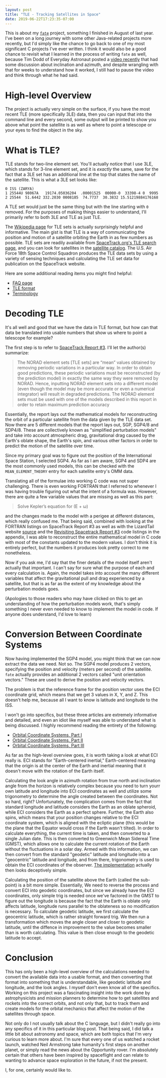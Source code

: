```yaml
---
layout: post
title: "TLE - Tracking Satellites in Space"
date: 2019-06-22T17:23:35-07:00
---
```


This is about my [`fate`](https://github.com/AgentTroll/fate)
project, something I finished in August of last year. I've
been on a long journey with some other Java-related
projects more recently, but I'd simply like the chance to
go back to one of my most significant C projects I've ever
written. I think it would also be a good chance to revisit
what I learned in the process of writing `fate` as well,
because Tim Dodd of Everyday Astronaut posted a [video
recently](https://youtu.be/kB-GKvdydho) that had some
discussion about inclination and azimuth, and despite
wrangling with that for weeks to understand how it worked,
I still had to pause the video and think through what he
had said.

# High-level Overview

The project is actually very simple on the surface, if you
have the most recent TLE (more specifically 3LE) data, then
you can input that into the command line and every second,
some output will be printed to show you above what point
the satellite is as well as where to point a telescope or
your eyes to find the object in the sky.

# What is TLE?

TLE stands for two-line element set. You'll actually notice
that I use 3LE, which stands for 3-line element set, and it
is *exactly* the same, save for the fact that a 3LE set has
an additional line at the top that states the name of the
satellite. This is what a 3LE set looks like:

```
0 ISS (ZARYA)
1 25544U 98067A   19174.05036204  .00001525  00000-0  33398-4 0  9995
2 25544  51.6442 332.2030 0008185  74.7737  30.3832 15.51219884176168
```

A TLE set would just be the same thing but with the line 
starting with `0` removed. For the purposes of
making things easier to understand, I'll primarily refer
to both 3LE and TLE as just TLE.

The [Wikipedia page](https://en.wikipedia.org/wiki/Two-line_element_set)
for TLE sets is actually surprisingly helpful and
informative. The main gist is that TLE is a way of
communicating the position and motion of a satellite
orbiting the Earth in as few numbers as possible. TLE sets 
are readily available from [SpaceTrack.org's TLE search
page](https://www.space-track.org/#/tle), and you can look
for satellites in the [satellite catalog](https://www.space-track.org/#/catalog).
The U.S. Air Force 18th Space Control Squadron produces
the TLE data sets by using a variety of sensing techniques
and calculating the TLE set data for publication on the
SpaceTrack website.

Here are some additional reading items you might find
helpful:

  - [FAQ page](https://www.space-track.org/documentation#/faq)
  - [TLE format](https://www.space-track.org/documentation#tle)
  - [Terminology](https://www.space-track.org/documentation#legend)

# Decoding TLE

It's all well and good that we have the data in TLE format,
but how can that data be translated into usable numbers
that show us where to point a telescope for example?

The first step is to refer to 
[SpaceTrack Report #3](https://www.celestrak.com/NORAD/documentation/spacetrk.pdf).
I'll let the author(s) summarize:

> The NORAD element sets [TLE sets] are “mean” values 
obtained by removing periodic variations in a particular
way. In order to obtain good predictions, these periodic
variations must be reconstructed (by the prediction model)
in exactly the same way they were removed by NORAD. Hence, 
inputting NORAD element sets into a different model (even 
though the model may be more accurate or even a numerical 
integrator) will result in degraded predictions. The NORAD 
element sets must be used with one of the models described 
in this report in order to retain maximum prediction 
accuracy

Essentially, the report lays out the mathematical models
for reconstructing the orbit of a particular satellite
from the data given by the TLE data set. Now there are
5 different models that the report lays out, SGP, SGP4/8
and SDP4/8. These are collectively known as "simplified
perturbation models" and take into account atmospheric
drag, gravitational drag caused by the Earth's oblate 
shape, the Earth's spin, and various other factors in order
to predict the motion of the satellite over time.

Since my primary goal was to figure out the position of
the International Space Station, I selected SGP4. As far as
I am aware, SGP4 and SDP4 are the most commonly used
models, this can be checked with the `MEAN_ELEMENT_THEORY`
entry for each satellite entry's OMM data.

Translating all of the formulae into working C code was
not super challenging. There is even working FORTRAN that
I referred to whenever I was having trouble figuring out
what the intent of a formula was. However, there are quite
a few variable values that are missing as well as this
part:

> Solve Kepler’s equation for (E + ω)

and the changes made to the model with a perigee at
different distances, which really confused me. That being
said, combined with looking at the FORTRAN listings on
SpaceTrack Report #3 as well as with the LizardTail website
[source](https://www.lizard-tail.com/isana/tle/lib/sgp4.js)
and the 
[Revisiting Spacetrack Report #3](https://www.celestrak.com/publications/AIAA/2006-6753/AIAA-2006-6753.pdf)
code listings in the appendix, I was able to reconstruct
the entire mathematical model in C code with most of the
constants updated to the modern values. I don't think it is
entirely perfect, but the numbers it produces look pretty
correct to me nonetheless.

Now if you ask me, I'd say that the finer details of the
model itself aren't actually that important. I can't say 
for sure what the purpose of each and every calculation is.
Again, the model takes into account the many different
variables that affect the gravitational pull and drag
experienced by a satellite, but that is as far as the 
extent of my knowledge about the perturbation models goes.

(Apologies to those readers who may have clicked on this to
get an understanding of how the perturbation models work,
that's simply something I never even needed to know to
implement the model in code. If anyone does understand, I'd
love to learn)

# Conversion Between Coordinate Systems

Now having implemented the SGP4 model, you might think that
we can now extract the data we need. Not so. The SGP4 model
produces 2 vectors, specifying the position and velocity
(meters per second) of the satellite. `fate` actually 
provides an additional 2 vectors called "unit orientation 
vectors." These are used  to derive the position and 
velocity vectors. 

The problem is that the reference frame for the
position vector uses the ECI coordinate grid, which means
that we get 3 values in X, Y, and Z. This doesn't help me,
because all I want to know is latitude and longitude to the
ISS.

I won't go into specifics, but these three articles are
extremely informative and detailed, and even an idiot like
myself was able to understand what is being discussed. I
highly recommend reading the entirety of the following:

  - [Orbital Coordinate Systems, Part I](https://www.celestrak.com/columns/v02n01/)
  - [Orbital Coordinate Systems, Part II](https://www.celestrak.com/columns/v02n02/)
  - [Orbital Coordinate Systems, Part III](https://www.celestrak.com/columns/v02n03/)

As far as the high-level overview goes, it is worth taking
a look at what ECI really is. ECI stands for 
"Earth-centered inertial," Earth-centered meaning that the
origin is at the center of the Earth and inertial meaning 
that it doesn't move with the rotation of the Earth itself.

Calculating the look angle in azimuth rotation from true
north and inclination angle from the horizon is relatively
complex because you need to turn yourr own latitude and 
longitude into ECI coordinates as well and utilize some 
trigonometry to determine the angle created between the 
coordinates. Not so hard, right? Unfortunately, the
complication comes from the fact that standard longitude
and latitude considers the Earth as an oblate spheroid, 
while ECI considers the Earth as a perfect sphere. Further,
the Earth also spins, which means that your position 
changes relative to the ECI coordinate system, which is 
aligned with the ecliptic plane (this would be the plane 
that the Equator would cross if the Earth wasn't tilted). 
In order to calculate everything, the current time is 
taken, and then converted to a single Julian date. This is
then converted to Greenwich Mean Sidereal Time (GMST), 
which allows one to calculate the current rotation of the 
Earth without the fluctuations in a solar day. Armed with 
this information, we can then convert from the standard 
"geodetic" latitude and longitude into a "geocentric" 
latitude and longitude, and from there, trigonometry is 
used to obtain the ECI coordinates of the observer.
[The implementation](https://github.com/AgentTroll/fate/blob/70311dab1664ffa3278c4af0e3f8f96f859f9efc/eci.c#L12-L22)
actually then looks deceptively simple.

Calculating the position of the satellite above the Earth
(called the sub-point) is a bit more simple. Essentially, 
We need to reverse the process and convert ECI into 
geodetic coordinates, but since we already have the ECI
coordinates, only simple trig is needed once we've factored
in the GMST to figure out the longitude is because the fact
that the Earth is oblate only affects latitude, longitude
runs parallel to the oblateness so no modification is
necessary. To calculate geodetic latitude, we first 
calculate the geocentric latitude, which is rather straight
forward trig. We then run a transformation which moves the
angle closer and closer to geodetic latitude, until the
diffence in improvement to the value becomes smaller than
is worth calculating. This value is then close enough to
the geodetic latitude to accept.

# Conclusion

This has only been a high-level overview of the
calculations needed to convert the available data into a
usable format, and then converting that format into
something that is understandable, like geodetic latitude
and longitude, and the look angles. I myself don't even
know all of the specifics. Working on this project was a
fascinating insight into the work done by astrophysicists
and mission planners to determine how to get satellites and
rockets into the correct orbits, and not only that, but to
track them and create models for the orbital mechanics that
affect the motion of the satellites through space.

Not only do I not usually talk about the C language, but I
didn't really go into any specifics of it in this 
particular blog post. That being said, I did talk a little
bit about astronomy and space, which are both topics that
I'm very curious to learn more about. I'm sure that every
one of us watched a rocket launch, watched Neil Armstrong
take humanity's first steps on another planet, or simply
read the news about the Opportunity rover. I'm absolutely
certain that others have been inspired by spaceflight and 
can relate to wanting to advance space exploration in the
future, if not the present.

I, for one, certainly would like to.
